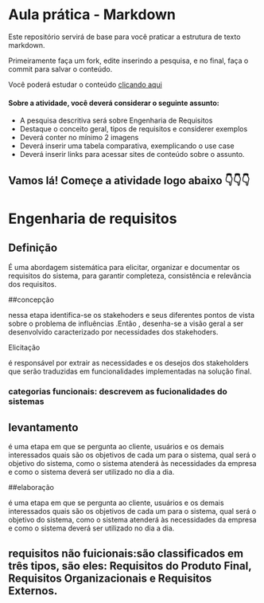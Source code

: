 # Aula prática - Markdown

Este repositório servirá de base para você praticar a estrutura de texto markdown. 

Primeiramente faça um fork, edite inserindo a pesquisa, e no final, faça o commit para salvar o conteúdo.

Você poderá estudar o conteúdo [clicando aqui](https://docs.pipz.com/central-de-ajuda/learning-center/guia-basico-de-markdown#open)

#### Sobre a atividade, você deverá considerar o seguinte assunto:

- A pesquisa descritiva será sobre Engenharia de Requisitos
- Destaque o conceito geral, tipos de requisitos e considerer exemplos
- Deverá conter no mínimo 2 imagens
- Deverá inserir uma tabela comparativa, exemplicando o use case
- Deverá inserir links para acessar sites de conteúdo sobre o assunto.


## Vamos lá! Começe a atividade logo abaixo 👇👇👇

# **Engenharia de requisitos**

## Definição 

É uma abordagem sistemática para elicitar, organizar e documentar os requisitos do sistema, para garantir completeza, consistência e relevância dos requisitos.

##concepção 

nessa etapa identifica-se os stakehoders e seus diferentes pontos de vista sobre o problema de influências .Então , desenha-se a visão geral a ser desenvolvido caracterizado por necessidades dos stakehoders.

Elicitação

é responsável por extrair as necessidades e os desejos dos stakeholders que serão traduzidas em funcionalidades implementadas na solução final.

### categorias funcionais: descrevem as fucionalidades do sistemas

## levantamento

é uma etapa em que se pergunta ao cliente, usuários e os demais interessados quais são os objetivos de cada um para o sistema, qual será o objetivo do sistema, como o sistema atenderá às necessidades da empresa e como o sistema deverá ser utilizado no dia a dia.

##elaboração

é uma etapa em que se pergunta ao cliente, usuários e os demais interessados quais são os objetivos de cada um para o sistema, qual será o objetivo do sistema, como o sistema atenderá às necessidades da empresa e como o sistema deverá ser utilizado no dia a dia.

## requisitos não fuicionais:são classificados em três tipos, são eles: Requisitos do Produto Final, Requisitos Organizacionais e Requisitos Externos.




































